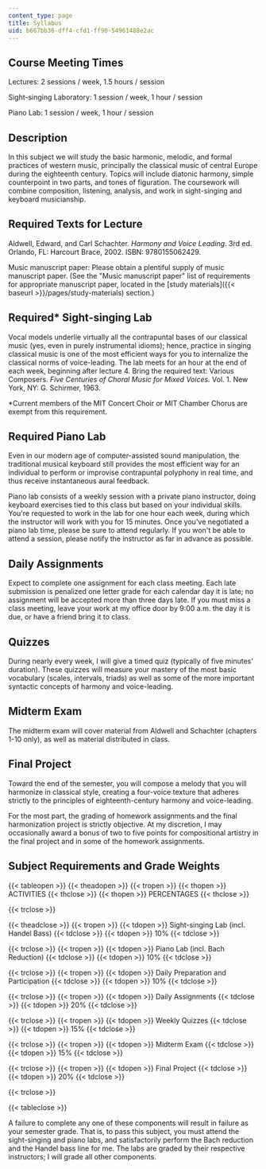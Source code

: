 ```yaml
---
content_type: page
title: Syllabus
uid: b667bb36-dff4-cfd1-ff90-54961488e2ac
---
```


Course Meeting Times
--------------------

Lectures: 2 sessions / week, 1.5 hours / session

Sight-singing Laboratory: 1 session / week, 1 hour / session

Piano Lab: 1 session / week, 1 hour / session

Description
-----------

In this subject we will study the basic harmonic, melodic, and formal practices of western music, principally the classical music of central Europe during the eighteenth century. Topics will include diatonic harmony, simple counterpoint in two parts, and tones of figuration. The coursework will combine composition, listening, analysis, and work in sight-singing and keyboard musicianship.

Required Texts for Lecture
--------------------------

Aldwell, Edward, and Carl Schachter. _Harmony and Voice Leading_. 3rd ed. Orlando, FL: Harcourt Brace, 2002. ISBN: 9780155062429.

Music manuscript paper: Please obtain a plentiful supply of music manuscript paper. (See the "Music manuscript paper" list of requirements for appropriate manuscript paper, located in the [study materials]({{< baseurl >}}/pages/study-materials) section.)

Required\* Sight-singing Lab
----------------------------

Vocal models underlie virtually all the contrapuntal bases of our classical music (yes, even in purely instrumental idioms); hence, practice in singing classical music is one of the most efficient ways for you to internalize the classical norms of voice-leading. The lab meets for an hour at the end of each week, beginning after lecture 4. Bring the required text: Various Composers. _Five Centuries of Choral Music for Mixed Voices._ Vol. 1. New York, NY: G. Schirmer, 1963.

\*Current members of the MIT Concert Choir or MIT Chamber Chorus are exempt from this requirement.

Required Piano Lab
------------------

Even in our modern age of computer-assisted sound manipulation, the traditional musical keyboard still provides the most efficient way for an individual to perform or improvise contrapuntal polyphony in real time, and thus receive instantaneous aural feedback.

Piano lab consists of a weekly session with a private piano instructor, doing keyboard exercises tied to this class but based on your individual skills. You're requested to work in the lab for one hour each week, during which the instructor will work with you for 15 minutes. Once you've negotiated a piano lab time, please be sure to attend regularly. If you won't be able to attend a session, please notify the instructor as far in advance as possible.

Daily Assignments
-----------------

Expect to complete one assignment for each class meeting. Each late submission is penalized one letter grade for each calendar day it is late; no assignment will be accepted more than three days late. If you must miss a class meeting, leave your work at my office door by 9:00 a.m. the day it is due, or have a friend bring it to class.

Quizzes
-------

During nearly every week, I will give a timed quiz (typically of five minutes' duration). These quizzes will measure your mastery of the most basic vocabulary (scales, intervals, triads) as well as some of the more important syntactic concepts of harmony and voice-leading.

Midterm Exam
------------

The midterm exam will cover material from Aldwell and Schachter (chapters 1-10 only), as well as material distributed in class.

Final Project
-------------

Toward the end of the semester, you will compose a melody that you will harmonize in classical style, creating a four-voice texture that adheres strictly to the principles of eighteenth-century harmony and voice-leading.

For the most part, the grading of homework assignments and the final harmonization project is strictly objective. At my discretion, I may occasionally award a bonus of two to five points for compositional artistry in the final project and in some of the homework assignments.

Subject Requirements and Grade Weights
--------------------------------------

{{< tableopen >}}
{{< theadopen >}}
{{< tropen >}}
{{< thopen >}}
ACTIVITIES
{{< thclose >}}
{{< thopen >}}
PERCENTAGES
{{< thclose >}}

{{< trclose >}}

{{< theadclose >}}
{{< tropen >}}
{{< tdopen >}}
Sight-singing Lab (incl. Handel Bass)
{{< tdclose >}}
{{< tdopen >}}
10%
{{< tdclose >}}

{{< trclose >}}
{{< tropen >}}
{{< tdopen >}}
Piano Lab (incl. Bach Reduction)
{{< tdclose >}}
{{< tdopen >}}
10%
{{< tdclose >}}

{{< trclose >}}
{{< tropen >}}
{{< tdopen >}}
Daily Preparation and Participation
{{< tdclose >}}
{{< tdopen >}}
10%
{{< tdclose >}}

{{< trclose >}}
{{< tropen >}}
{{< tdopen >}}
Daily Assignments
{{< tdclose >}}
{{< tdopen >}}
20%
{{< tdclose >}}

{{< trclose >}}
{{< tropen >}}
{{< tdopen >}}
Weekly Quizzes
{{< tdclose >}}
{{< tdopen >}}
15%
{{< tdclose >}}

{{< trclose >}}
{{< tropen >}}
{{< tdopen >}}
Midterm Exam
{{< tdclose >}}
{{< tdopen >}}
15%
{{< tdclose >}}

{{< trclose >}}
{{< tropen >}}
{{< tdopen >}}
Final Project
{{< tdclose >}}
{{< tdopen >}}
20%
{{< tdclose >}}

{{< trclose >}}

{{< tableclose >}}

  

A failure to complete any one of these components will result in failure as your semester grade. That is, to pass this subject, you must attend the sight-singing and piano labs, and satisfactorily perform the Bach reduction and the Handel bass line for me. The labs are graded by their respective instructors; I will grade all other components.